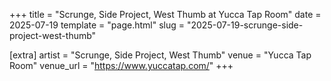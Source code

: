 +++
title = "Scrunge, Side Project, West Thumb at Yucca Tap Room"
date = 2025-07-19
template = "page.html"
slug = "2025-07-19-scrunge-side-project-west-thumb"

[extra]
artist = "Scrunge, Side Project, West Thumb"
venue = "Yucca Tap Room"
venue_url = "https://www.yuccatap.com/"
+++
